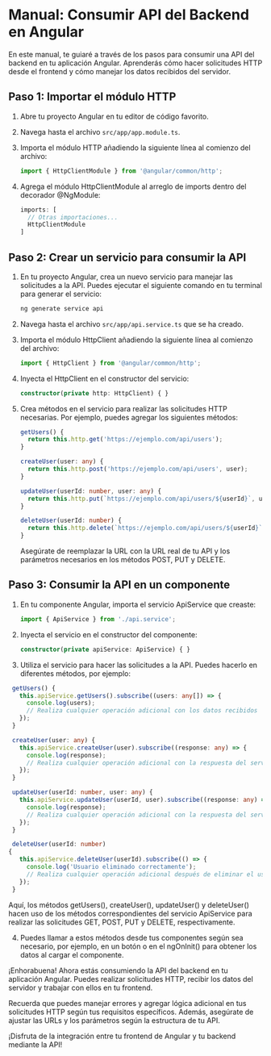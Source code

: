 # Manual: Consumir API del Backend en Angular

En este manual, te guiaré a través de los pasos para consumir una API del backend en tu aplicación Angular. Aprenderás cómo hacer solicitudes HTTP desde el frontend y cómo manejar los datos recibidos del servidor.

## Paso 1: Importar el módulo HTTP

1. Abre tu proyecto Angular en tu editor de código favorito.
2. Navega hasta el archivo `src/app/app.module.ts`.
3. Importa el módulo HTTP añadiendo la siguiente línea al comienzo del archivo:

   ```typescript
   import { HttpClientModule } from '@angular/common/http';
   ```

4. Agrega el módulo HttpClientModule al arreglo de imports dentro del decorador @NgModule:

   ```typescript
   imports: [
     // Otras importaciones...
     HttpClientModule
   ]
   ```

## Paso 2: Crear un servicio para consumir la API

1. En tu proyecto Angular, crea un nuevo servicio para manejar las solicitudes a la API. Puedes ejecutar el siguiente comando en tu terminal para generar el servicio:

   ```bash
   ng generate service api
   ```

2. Navega hasta el archivo `src/app/api.service.ts` que se ha creado.
3. Importa el módulo HttpClient añadiendo la siguiente línea al comienzo del archivo:

   ```typescript
   import { HttpClient } from '@angular/common/http';
   ```

4. Inyecta el HttpClient en el constructor del servicio:

   ```typescript
   constructor(private http: HttpClient) { }
   ```

5. Crea métodos en el servicio para realizar las solicitudes HTTP necesarias. Por ejemplo, puedes agregar los siguientes métodos:

   ```typescript
   getUsers() {
     return this.http.get('https://ejemplo.com/api/users');
   }

   createUser(user: any) {
     return this.http.post('https://ejemplo.com/api/users', user);
   }

   updateUser(userId: number, user: any) {
     return this.http.put(`https://ejemplo.com/api/users/${userId}`, user);
   }

   deleteUser(userId: number) {
     return this.http.delete(`https://ejemplo.com/api/users/${userId}`);
   }
   ```

   Asegúrate de reemplazar la URL con la URL real de tu API y los parámetros necesarios en los métodos POST, PUT y DELETE.

## Paso 3: Consumir la API en un componente

1. En tu componente Angular, importa el servicio ApiService que creaste:

   ```typescript
   import { ApiService } from './api.service';
   ```

2. Inyecta el servicio en el constructor del componente:

   ```typescript
   constructor(private apiService: ApiService) { }
   ```

3. Utiliza el servicio para hacer las solicitudes a la API. Puedes hacerlo en diferentes métodos, por ejemplo:

  
  ```typescript
   getUsers() {
     this.apiService.getUsers().subscribe((users: any[]) => {
       console.log(users);
       // Realiza cualquier operación adicional con los datos recibidos
     });
   }

   createUser(user: any) {
     this.apiService.createUser(user).subscribe((response: any) => {
       console.log(response);
       // Realiza cualquier operación adicional con la respuesta del servidor
     });
   }

   updateUser(userId: number, user: any) {
     this.apiService.updateUser(userId, user).subscribe((response: any) => {
       console.log(response);
       // Realiza cualquier operación adicional con la respuesta del servidor
     });
   }

   deleteUser(userId: number)
 {
     this.apiService.deleteUser(userId).subscribe(() => {
       console.log('Usuario eliminado correctamente');
       // Realiza cualquier operación adicional después de eliminar el usuario
     });
   }
```

   Aquí, los métodos getUsers(), createUser(), updateUser() y deleteUser() hacen uso de los métodos correspondientes del servicio ApiService para realizar las solicitudes GET, POST, PUT y DELETE, respectivamente.

4. Puedes llamar a estos métodos desde tus componentes según sea necesario, por ejemplo, en un botón o en el ngOnInit() para obtener los datos al cargar el componente.

¡Enhorabuena! Ahora estás consumiendo la API del backend en tu aplicación Angular. Puedes realizar solicitudes HTTP, recibir los datos del servidor y trabajar con ellos en tu frontend.

Recuerda que puedes manejar errores y agregar lógica adicional en tus solicitudes HTTP según tus requisitos específicos. Además, asegúrate de ajustar las URLs y los parámetros según la estructura de tu API.

¡Disfruta de la integración entre tu frontend de Angular y tu backend mediante la API!
